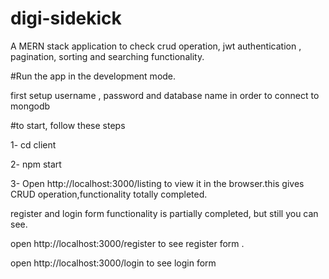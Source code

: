 # digi-sidekick
A MERN stack application to check crud operation, jwt authentication , pagination, sorting and searching functionality.


#Run the app in the development mode.

first setup username , password and database name in order to connect to mongodb

#to start, follow these steps

1-    cd client

2-    npm start

3-    Open http://localhost:3000/listing to view it in the browser.this gives CRUD operation,functionality  totally completed.


register and login form functionality is partially completed, but still you can see.

open http://localhost:3000/register to see register form . 

open  http://localhost:3000/login to see login form


